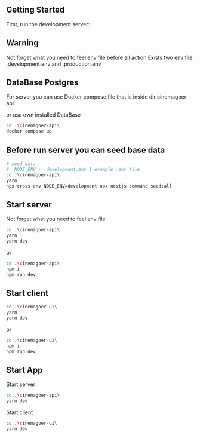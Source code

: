 ## Getting Started

First, run the development server:

## Warning
Not forget what you need to feel env file before all action
Exists two env file: .development.env and .production.env

## DataBase Postgres
For server you can use Docker compose file that is inside dir cinemagoer-api 

or use own installed DataBase
```bash
cd .\cinemagoer-api\
docker compose up
```

## Before run server you can seed base data


```bash
# seed data
#  NODE_ENV - .development.env | example .env file
cd .\cinemagoer-api\
yarn
npx cross-env NODE_ENV=development npx nestjs-command seed:all
```

## Start server
Not forget what you need to feel env file
```bash
cd .\cinemagoer-api\
yarn
yarn dev
```
or
```bash
cd .\cinemagoer-api\
npm i
npm run dev
```

## Start client

```bash
cd .\cinemagoer-ui\
yarn 
yarn dev
```
or
```bash
cd .\cinemagoer-ui\
npm i
npm run dev
```
## Start App
Start server

```bash
cd .\cinemagoer-api\
yarn dev
```

Start client
```bash
cd .\cinemagoer-ui\
yarn dev
```
